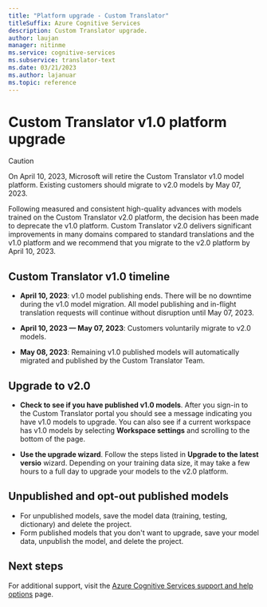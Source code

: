 ```yaml
---
title: "Platform upgrade - Custom Translator"
titleSuffix: Azure Cognitive Services
description: Custom Translator upgrade.
author: laujan
manager: nitinme
ms.service: cognitive-services
ms.subservice: translator-text
ms.date: 03/21/2023
ms.author: lajanuar
ms.topic: reference
---
```

# Custom Translator v1.0 platform upgrade

> [!CAUTION]
>
> On April 10, 2023, Microsoft will retire the Custom Translator v1.0 model platform. Existing customers should migrate to v2.0 models by May 07, 2023.

Following measured and consistent high-quality advances with models trained on the Custom Translator v2.0 platform, the decision has been made to deprecate the v1.0 platform. Custom Translator v2.0 delivers significant improvements in many domains compared to standard translations and the v1.0 platform and we recommend that you migrate to the v2.0 platform by April 10, 2023.

## Custom Translator v1.0 timeline

* **April 10, 2023**: v1.0 model publishing ends. There will be no downtime during the v1.0 model migration. All model publishing and in-flight translation requests will continue without disruption until May 07, 2023.

* **April 10, 2023 — May 07, 2023**: Customers voluntarily migrate to v2.0 models.

* **May 08, 2023**: Remaining v1.0 published models will automatically migrated and published by the Custom Translator Team.

## Upgrade to v2.0

* **Check to see if you have published v1.0 models**. After you sign-in to the Custom Translator portal you should see a message indicating you have v1.0 models to upgrade. You can also see if a current workspace has v1.0 models by selecting **Workspace settings** and scrolling to the bottom of the page.

* **Use the upgrade wizard**. Follow the steps listed in **Upgrade to the latest versio** wizard. Depending on your training data size, it may take a few hours to a full day to upgrade your models to the v2.0 platform.

## Unpublished and opt-out published models

* For unpublished models, save the model data (training, testing, dictionary) and delete the project.
* Form published models that you don't want to upgrade, save your model data, unpublish the model, and delete the project.

## Next steps

For additional support, visit the [Azure Cognitive Services support and help options](https://learn.microsoft.com/en-us/azure/cognitive-services/cognitive-services-support-options) page.